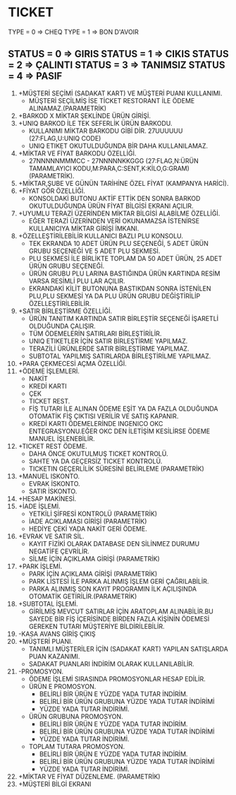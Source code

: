 # TICKET
TYPE = 0 => CHEQ
TYPE = 1 => BON D'AVOIR

STATUS = 0 => GIRIS
STATUS = 1 => CIKIS
STATUS = 2 => ÇALINTI
STATUS = 3 => TANIMSIZ
STATUS = 4 => PASIF
------------------------

1. +MÜŞTERİ SEÇİMİ (SADAKAT KART) VE MÜŞTERİ PUANI KULLANIMI.
    - MÜŞTERİ SEÇİLMİŞ İSE TİCKET RESTORANT İLE ÖDEME ALINAMAZ.(PARAMETRİK)
2. +BARKOD X MİKTAR ŞEKLİNDE ÜRÜN GİRİŞİ.
3. +UNIQ BARKOD İLE TEK SEFERLİK ÜRÜN BARKODU.
    - KULLANIMI MİKTAR BARKODU GİBİ DİR. 27UUUUUU (27:FLAG,U:UNIQ CODE)
    - UNIQ ETIKET OKUTULDUĞUNDA BİR DAHA KULLANILAMAZ.
4. +MİKTAR VE FİYAT BARKODU ÖZELLİĞİ.
    - 27NNNNNMMMCC - 27NNNNNKKGGG (27:FLAG,N:ÜRÜN TAMAMLAYICI KODU,M:PARA,C:SENT,K:KİLO,G:GRAM) (PARAMETRİK).
5. +MİKTAR,ŞUBE VE GÜNÜN TARİHİNE ÖZEL FİYAT (KAMPANYA HARİCİ).
6. +FİYAT GÖR ÖZELLİĞİ.
    - KONSOLDAKİ BUTONU AKTİF ETTİK DEN SONRA BARKOD OKUTULDUĞUNDA ÜRÜN FİYAT BİLGİSİ EKRANI AÇILIR.
7. +UYUMLU TERAZİ ÜZERİNDEN MİKTAR BİLGİSİ ALABİLME ÖZELLİĞİ.
    - EĞER TERAZİ ÜZERİNDEN VERİ OKUNAMAZSA İSTENİRSE KULLANICIYA MİKTAR GİRİŞİ İMKANI.
8. +ÖZELLEŞTİRİLEBİLİR KULLANICI BAZLI PLU KONSOLU.
    - TEK EKRANDA 10 ADET ÜRÜN PLU SEÇENEĞİ, 5 ADET ÜRÜN GRUBU SEÇENEĞİ VE 5 ADET PLU SEKMESİ. 
    - PLU SEKMESİ İLE BİRLİKTE TOPLAM DA 50 ADET ÜRÜN, 25 ADET ÜRÜN GRUBU SEÇENEĞİ.
    - ÜRÜN GRUBU PLU LARINA BASTIĞINDA ÜRÜN KARTINDA RESİM VARSA RESİMLİ PLU LAR AÇILIR.
    - EKRANDAKİ KİLİT BUTONUNA BASTIKDAN SONRA İSTENİLEN PLU,PLU SEKMESİ YA DA PLU ÜRÜN GRUBU DEĞİŞTİRİLİP ÖZELLEŞTİRİLEBİLİR.
9. +SATIR BİRLEŞTİRME ÖZELLİĞİ.
    - ÜRÜN TANITIM KARTINDA SATIR BİRLEŞTİR SEÇENEĞİ İŞARETLİ OLDUĞUNDA ÇALIŞIR.
    - TÜM ÖDEMELERİN SATIRLARI BİRLEŞTİRİLİR. 
    - UNIQ ETIKETLER İÇİN SATIR BİRLEŞTİRME YAPILMAZ.
    - TERAZİLİ ÜRÜNLERDE SATIR BİRLEŞTİRME YAPILMAZ.
    - SUBTOTAL YAPILMIŞ SATIRLARDA BİRLEŞTİRİLME YAPILMAZ.
10. +PARA ÇEKMECESİ AÇMA ÖZELLİĞİ.
11. +ÖDEME İŞLEMLERİ.
    - NAKİT
    - KREDİ KARTI
    - ÇEK
    - TICKET REST.
    - FİŞ TUTARI İLE ALINAN ÖDEME EŞİT YA DA FAZLA OLDUĞUNDA OTOMATİK FİŞ ÇIKTISI VERİLİR VE SATIŞ KAPANIR.
    - KREDİ KARTI ÖDEMELERİNDE INGENICO OKC ENTEGRASYONU.EĞER OKC DEN İLETİŞİM KESİLİRSE ÖDEME MANUEL İŞLENEBİLİR.
12. +TICKET REST ÖDEME.
    - DAHA ÖNCE OKUTULMUŞ TICKET KONTROLÜ.
    - SAHTE YA DA GEÇERSİZ TICKET KONTROLÜ.
    - TICKETIN GEÇERLİLİK SÜRESİNİ BELİRLEME (PARAMETRİK)
13. +MANUEL ISKONTO.
    - EVRAK İSKONTO.
    - SATIR İSKONTO.
14. +HESAP MAKİNESİ.
15. +İADE İŞLEMİ.
    - YETKİLİ ŞİFRESİ KONTROLÜ (PARAMETRİK)
    - İADE ACIKLAMASI GİRİŞİ (PARAMETRİK)
    - HEDİYE ÇEKİ YADA NAKİT GERİ ÖDEME. 
16. +EVRAK VE SATIR SİL.
    - KAYIT FİZİKİ OLARAK DATABASE DEN SİLİNMEZ DURUMU NEGATİFE ÇEVRİLİR.
    - SİLME İÇİN AÇIKLAMA GİRİŞİ (PARAMETRİK)
17. +PARK İŞLEMİ.
    - PARK İÇİN AÇIKLAMA GİRİŞİ (PARAMETRİK)
    - PARK LİSTESİ İLE PARKA ALINMIŞ İŞLEM GERİ ÇAĞRILABİLİR.
    - PARKA ALINMIŞ SON KAYIT PROGRAMIN İLK AÇILIŞINDA OTOMATİK GETİRİLİR.(PARAMETRİK)
18. +SUBTOTAL İŞLEMİ.
    - GİRİLMİŞ MEVCUT SATIRLAR İÇİN ARATOPLAM ALINABİLİR.BU SAYEDE BİR FİŞ İÇERİSİNDE BİRDEN FAZLA KİŞİNİN ÖDEMESİ GEREKEN
    TUTARI MÜŞTERİYE BİLDİRİLEBİLİR.
19. -KASA AVANS GİRİŞ ÇIKIŞ
20. +MÜŞTERİ PUANI.
    - TANIMLI MÜŞTERİLER İÇİN (SADAKAT KART) YAPILAN SATIŞLARDA PUAN KAZANIMI.
    - SADAKAT PUANLARI İNDİRİM OLARAK KULLANILABİLİR.
21. -PROMOSYON.
    - ÖDEME İŞLEMİ SIRASINDA PROMOSYONLAR HESAP EDİLİR.
    - ÜRÜN E PROMOSYON.
        - BELİRLİ BİR ÜRÜN E YÜZDE YADA TUTAR İNDİRİM.
        - BELİRLİ BİR ÜRÜN GRUBUNA YÜZDE YADA TUTAR İNDİRİMİ
        - YÜZDE YADA TUTAR İNDİRİMİ.
    - ÜRÜN GRUBUNA PROMOSYON.
        - BELİRLİ BİR ÜRÜN E YÜZDE YADA TUTAR İNDİRİM.
        - BELİRLİ BİR ÜRÜN GRUBUNA YÜZDE YADA TUTAR İNDİRİMİ
        - YÜZDE YADA TUTAR İNDİRİMİ.
    - TOPLAM TUTARA PROMOSYON.
        - BELİRLİ BİR ÜRÜN E YÜZDE YADA TUTAR İNDİRİM.
        - BELİRLİ BİR ÜRÜN GRUBUNA YÜZDE YADA TUTAR İNDİRİMİ
        - YÜZDE YADA TUTAR İNDİRİMİ.
22. +MİKTAR VE FİYAT DÜZENLEME. (PARAMETRİK)
23. +MÜŞTERİ BİLGİ EKRANI